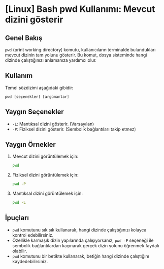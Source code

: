 # [Linux] Bash pwd Kullanımı: Mevcut dizini gösterir

## Genel Bakış
`pwd` (print working directory) komutu, kullanıcıların terminalde bulundukları mevcut dizinin tam yolunu gösterir. Bu komut, dosya sisteminde hangi dizinde çalıştığınızı anlamanıza yardımcı olur.

## Kullanım
Temel sözdizimi aşağıdaki gibidir:
```
pwd [seçenekler] [argümanlar]
```

## Yaygın Seçenekler
- `-L`: Mantıksal dizini gösterir. (Varsayılan)
- `-P`: Fiziksel dizini gösterir. (Sembolik bağlantıları takip etmez)

## Yaygın Örnekler
1. Mevcut dizini görüntülemek için:
   ```bash
   pwd
   ```

2. Fiziksel dizini görüntülemek için:
   ```bash
   pwd -P
   ```

3. Mantıksal dizini görüntülemek için:
   ```bash
   pwd -L
   ```

## İpuçları
- `pwd` komutunu sık sık kullanarak, hangi dizinde çalıştığınızı kolayca kontrol edebilirsiniz.
- Özellikle karmaşık dizin yapılarında çalışıyorsanız, `pwd -P` seçeneği ile sembolik bağlantılardan kaçınarak gerçek dizin yolunu öğrenmek faydalı olabilir.
- `pwd` komutunu bir betikte kullanarak, betiğin hangi dizinde çalıştığını kaydedebilirsiniz.